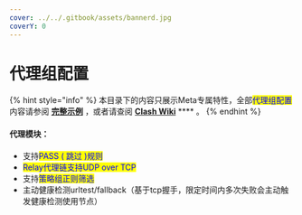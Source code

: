 ```yaml
---
cover: ../../.gitbook/assets/bannerd.jpg
coverY: 0
---
```


# 代理组配置

{% hint style="info" %}
本目录下的内容只展示Meta专属特性，全部<mark style="color:blue;">代理组配置</mark>内容请参阅 [**完整示例**](../../example/ex1.md#dai-li-zu-pei-zhi) ，或者请查阅 [**Clash Wiki**](https://lancellc.gitbook.io/clash/clash-config-file/proxy-groups) **** 。
{% endhint %}

#### **代理模块：**

* 支持<mark style="color:blue;">PASS ( 跳过 )规则</mark>
* <mark style="color:blue;">Relay代理链支持UDP over TCP</mark>
* 支持<mark style="color:blue;">策略组正则筛选</mark>
* 主动健康检测urltest/fallback（基于tcp握手，限定时间内多次失败会主动触发健康检测使用节点）


